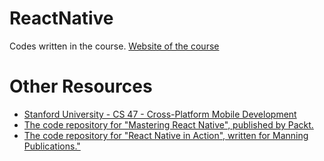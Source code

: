 # ReactNative
Codes written in the course.
<a href="https://erdincuzun.com/react-native/00-react-native/" target="_blank">Website of the course </a>

# Other Resources
<ul>
  <li><a href="https://web.stanford.edu/class/cs47/" target="_blank">Stanford University - CS 47 - Cross-Platform Mobile Development</a></li>
  <li><a href="https://github.com/PacktPublishing/Mastering-React-Native" target="_blank">The code repository for "Mastering React Native", published by Packt. </a></li>
  <li><a href="https://github.com/dabit3/react-native-in-action" target="_blank">The code repository for "React Native in Action", written for Manning Publications."</a></li>
</ul>
